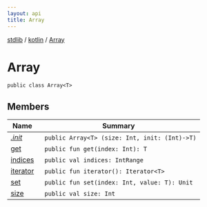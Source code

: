 ```yaml
---
layout: api
title: Array
---
```

[stdlib](../../index.html) / [kotlin](../index.html) / [Array](index.html)

# Array

```
public class Array<T> 
```
## Members
| Name | Summary |
|------|---------|
|[*.init*](_init_.html)|&nbsp;&nbsp;`public Array<T> (size: Int, init: (Int)->T)`<br>|
|[get](get.html)|&nbsp;&nbsp;`public fun get(index: Int): T`<br>|
|[indices](indices.html)|&nbsp;&nbsp;`public val indices: IntRange`<br>|
|[iterator](iterator.html)|&nbsp;&nbsp;`public fun iterator(): Iterator<T>`<br>|
|[set](set.html)|&nbsp;&nbsp;`public fun set(index: Int, value: T): Unit`<br>|
|[size](size.html)|&nbsp;&nbsp;`public val size: Int`<br>|
